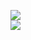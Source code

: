 [![](https://img.shields.io/badge/Made%20With-Github%20Spray-lightgrey.svg?style=for-the-badge&logo=github)](https://github.com/Annihil/github-spray#2960)  
[![](https://i.imgur.com/2DrTn0Z.gif)](https://github.com/Annihil/github-spray)